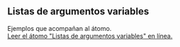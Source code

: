 ## Listas de argumentos variables

Ejemplos que acompañan al átomo.  
[Leer el átomo "Listas de argumentos variables" en línea.](https://stepik.org/lesson/104336/step/1)